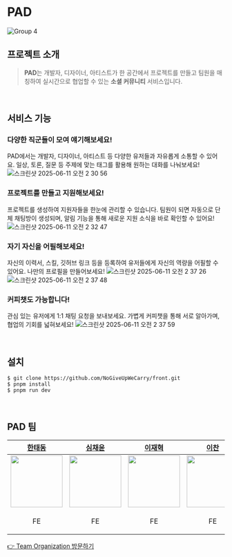 # PAD

![Group 4](https://github.com/user-attachments/assets/5cff3404-5c4c-429b-81bb-07d5d0fc8283)

## 프로젝트 소개
> **PAD**는 개발자, 디자이너, 아티스트가 한 공간에서 프로젝트를 만들고 팀원을 매칭하여 실시간으로 협업할 수 있는 **소셜 커뮤니티** 서비스입니다.

<br />

## 서비스 기능

### 다양한 직군들이 모여 얘기해보세요!
PAD에서는 개발자, 디자이너, 아티스트 등 다양한 유저들과 자유롭게 소통할 수 있어요.
일상, 토론, 질문 등 주제에 맞는 태그를 활용해 원하는 대화를 나눠보세요!
![스크린샷 2025-06-11 오전 2 30 56](https://github.com/user-attachments/assets/9835edef-8317-4b63-8524-dba48a2d2590)

### 프로젝트를 만들고 지원해보세요!
프로젝트를 생성하여 지원자들을 한눈에 관리할 수 있습니다.
팀원이 되면 자동으로 단체 채팅방이 생성되며, 알림 기능을 통해 새로운 지원 소식을 바로 확인할 수 있어요!
![스크린샷 2025-06-11 오전 2 32 47](https://github.com/user-attachments/assets/52eee463-da09-4d3d-be61-86aeb82c6bf9)


### 자기 자신을 어필해보세요!
자신의 이력서, 스킬, 깃허브 링크 등을 등록하여 유저들에게 자신의 역량을 어필할 수 있어요.
나만의 프로필을 만들어보세요!
![스크린샷 2025-06-11 오전 2 37 26](https://github.com/user-attachments/assets/364fde13-a38c-41fd-9de8-5916d464548d)
![스크린샷 2025-06-11 오전 2 37 48](https://github.com/user-attachments/assets/195609e0-9810-4269-a896-57f98bc71914)

### 커피챗도 가능합니다!
관심 있는 유저에게 1:1 채팅 요청을 보내보세요.
가볍게 커피챗을 통해 서로 알아가며, 협업의 기회를 넓혀보세요!
![스크린샷 2025-06-11 오전 2 37 59](https://github.com/user-attachments/assets/d0ae9999-01ab-43c5-bbe1-b87a45f972b6)

<br />

## 설치
```
$ git clone https://github.com/NoGiveUpWeCarry/front.git
$ pnpm install
$ pnpm run dev
```

<br />

## PAD 팀

| [한태동](https://github.com/HANTAEDONG) | [심채윤](https://github.com/chaeyun-sim) | [이재혁](https://github.com/JaeHye0k) | [이찬](https://github.com/dlcks0601) | [조성민](https://github.com/Ss0Mae) | [정동현](https://github.com/peppertown) |
| -- | -- | -- | -- | -- | -- |
| <img src="https://avatars.githubusercontent.com/u/132195232?v=4" width="120" /> | <img src="https://avatars.githubusercontent.com/u/111689342?v=4" width="120" /> | <img src="https://avatars.githubusercontent.com/u/55015406?v=4" width="120" /> | <img src="https://avatars.githubusercontent.com/u/51065636?v=4" width="120" /> | <img src="https://avatars.githubusercontent.com/u/80831228?v=4" width="120" />  | <img src="https://avatars.githubusercontent.com/u/142657661?v=4" width="120" />  |
| <p align="center">FE</p> | <p align="center">FE</p> | <p align="center">FE</p> | <p align="center">FE</p> | <p align="center">BE</p> | <p align="center">BE</p> |

[👉 Team Organization 방문하기](https://github.com/NoGiveUpWeCarry)
